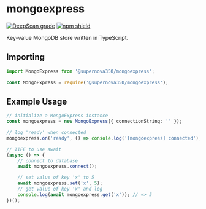 # mongoexpress

[![DeepScan grade](https://deepscan.io/api/teams/16505/projects/19783/branches/520192/badge/grade.svg)](https://deepscan.io/dashboard#view=project&tid=16505&pid=19783&bid=520192)
[![npm shield](https://img.shields.io/npm/v/@supernova350/mongoexpress.svg)](https://www.npmjs.com/package/@supernova350/mongoexpress)

Key-value MongoDB store written in TypeScript.

## Importing

```ts
import MongoExpress from '@supernova350/mongoexpress';
```

```js
const MongoExpress = require('@supernova350/mongoexpress');
```

## Example Usage

```ts
// initialize a MongoExpress instance
const mongoexpress = new MongoExpress({ connectionString: '' });

// log 'ready' when connected
mongoexpress.on('ready', () => console.log('[mongoexpress] connected'));

// IIFE to use await
(async () => {
	// connect to database
	await mongoexpress.connect();

	// set value of key 'x' to 5
	await mongoexpress.set('x', 5);
	// get value of key 'x' and log
	console.log(await mongoexpress.get('x')); // => 5
})();
```

